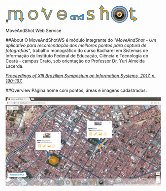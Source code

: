 #![MoveAndShotWS logo](https://github.com/guardiaum/MoveAndShotWS/blob/master/WebContent/img/logo-web-move-and-shot2.png?raw=true "MoveAndShotWS logo")

MoveAndShot Web Service

##About
O MoveAndShotWS é módulo integrante do _"MoveAndShot - Um aplicativo para recomendação dos
melhores pontos para captura de fotografias"_, trabalho monográfico do curso Bacharel em Sistemas de Informação do Instituto Federal de Educação, Ciência e Tecnologia do Ceará - campus Crato, sob orientação do Professor Dr. Yuri Almeida Lacerda.

*[Proceedings of XIII Brazilian Symposium on Information Systems, 2017. p. 190-197.](http://sbsi2017.dcc.ufla.br/download/proceedings_completo.pdf)*

##Overview
Página home com pontos, áreas e imagens cadastrados.

![Home page](https://github.com/guardiaum/MoveAndShotWS/blob/master/WebContent/img/overview.png?raw=true "Home page")
